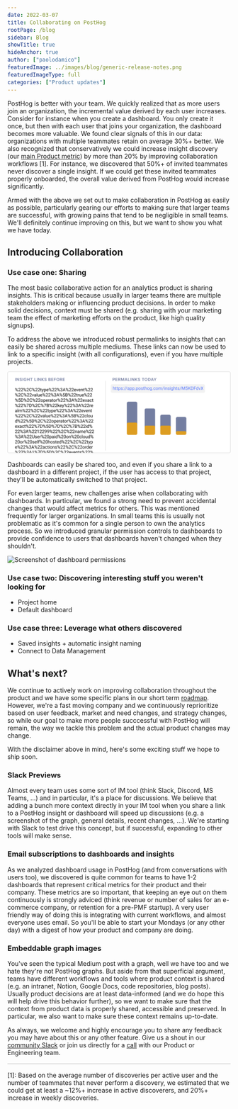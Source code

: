 ```yaml
---
date: 2022-03-07
title: Collaborating on PostHog
rootPage: /blog
sidebar: Blog
showTitle: true
hideAnchor: true
author: ["paolodamico"]
featuredImage: ../images/blog/generic-release-notes.png
featuredImageType: full
categories: ["Product updates"]
---
```


PostHog is better with your team. We quickly realized that as more users join an organization, the incremental value derived by each user increases. Consider for instance when you create a dashboard. You only create it once, but then with each user that joins your organization, the dashboard becomes more valuable. We found clear signals of this in our data: organizations with multiple teammates retain on average 30%+ better. We also recognized that conservatively we could increase insight discovery (our [main Product metric](https://posthog.com/handbook/product/metrics)) by more than 20% by improving collaboration workflows [1]. For instance, we discovered that 50%+ of invited teammates never discover a single insight. If we could get these invited teammates properly onboarded, the overall value derived from PostHog would increase significantly.


Armed with the above we set out to make collaboration in PostHog as easily as possible, particularly gearing our efforts to making sure that larger teams are successful, with growing pains that tend to be negligible in small teams. We'll definitely continue improving on this, but we want to show you what we have today.


## Introducing Collaboration

### Use case one: Sharing

The most basic collaborative action for an analytics product is sharing insights. This is critical because usually in larger teams there are multiple stakeholders making or influencing product decisions. In order to make solid decisions, context must be shared (e.g. sharing with your marketing team the effect of marketing efforts on the product, like high quality signups).

To address the above we introduced robust permalinks to insights that can easily be shared across multiple mediums. These links can now be used to link to a specific insight (with all configurations), even if you have multiple projects.


![Concept of how insight links changed to permalinks today](../images/blog/collaborating-on-posthog_1.png)


Dashboards can easily be shared too, and even if you share a link to a dashboard in a different project, if the user has access to that project, they'll be automatically switched to that project.

For even larger teams, new challenges arise when collaborating with dashboards. In particular, we found a strong need to prevent accidental changes that would affect metrics for others. This was mentioned frequently for larger organizations. In small teams this is usually not problematic as it's common for a single person to own the analytics process. So we introduced granular permission controls to dashboards to provide confidence to users that dashboards haven't changed when they shouldn't.


<img src="https://posthog-static-files.s3.us-east-2.amazonaws.com/Website-Assets/Array/1_33_0-dashboard-permissions.png" width="500" alt="Screenshot of dashboard permissions" />


### Use case two: Discovering interesting stuff you weren't looking for
- Project home
- Default dashboard


### Use case three: Leverage what others discovered
- Saved insights + automatic insight naming
- Connect to Data Management

## What's next?
We continue to actively work on improving collaboration throughout the product and we have some specific plans in our short term [roadmap](https://posthog.com/handbook/people/team-structure/team-app#roadmap). However, we're a fast moving company and we continuously reprioritize based on user feedback, market and need changes, and strategy changes, so while our goal to make more people succcessful with PostHog will remain, the way we tackle this problem and the actual product changes may change.

With the disclaimer above in mind, here's some exciting stuff we hope to ship soon. 
### Slack Previews

Almost every team uses some sort of IM tool (think Slack, Discord, MS Teams, ...) and in particular, it's a place for discussions. We believe that adding a bunch more context directly in your IM tool when you share a link to a PostHog insight or dashboard will speed up discussions (e.g. a screenshot of the graph, general details, recent changes, ...). We're starting with Slack to test drive this concept, but if successful, expanding to other tools will make sense.
 
### Email subscriptions to dashboards and insights
As we analyzed dashboard usage in PostHog (and from conversations with users too), we discovered is quite common for teams to have 1-2 dashboards that represent critical metrics for their product and their company. These metrics are so important, that keeping an eye out on them continuously is strongly adviced (think revenue or number of sales for an e-commerce company, or retention for a pre-PMF startup). A very user friendly way of doing this is integrating with current workflows, and almost everyone uses email. So you'll be able to start your Mondays (or any other day) with a digest of how your product and company are doing.


### Embeddable graph images

You've seen the typical Medium post with a graph, well we have too and we hate they're not PostHog graphs. But aside from that superficial argument, teams have different workflows and tools where product context is shared (e.g. an intranet, Notion, Google Docs, code repositories, blog posts). Usually product decisions are at least data-informed (and we do hope this will help drive this behavior further), so we want to make sure that the context from product data is properly shared, accessible and preserved. In particular, we also want to make sure these context remains up-to-date.




As always, we welcome and highly encourage you to share any feedback you may have about this or any other feature. Give us a shout in our [community Slack](/slack) or join us directly for a [call](https://calendly.com/posthog-feedback) with our Product or Engineering team.


<div style="border: 1px solid #D9D9D9; margin-bottom: 16px; margin-top: 16px;"></div>

[1]: Based on the average number of discoveries per active user and the number of teammates that never perform a discovery, we estimated that we could get at least a ~12%+ increase in active discoverers, and 20%+ increase in weekly discoveries.
